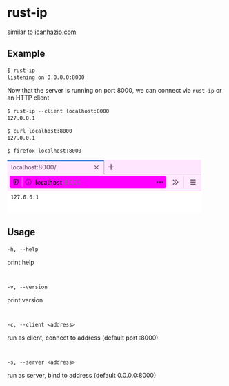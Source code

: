 # rust-ip
similar to [icanhazip.com](icanhazip.com)
## Example
```
$ rust-ip
listening on 0.0.0.0:8000
```
Now that the server is running on port 8000, we can connect via `rust-ip` or an HTTP client
```
$ rust-ip --client localhost:8000
127.0.0.1
```
```
$ curl localhost:8000
127.0.0.1
```
```
$ firefox localhost:8000
```
![firefox](firefox.png)
## Usage
`-h, --help`

print help
#
`-v, --version`

print version
#
`-c, --client <address>`

run as client, connect to address (default port :8000)
#
`-s, --server <address>`

run as server, bind to address (default 0.0.0.0:8000)